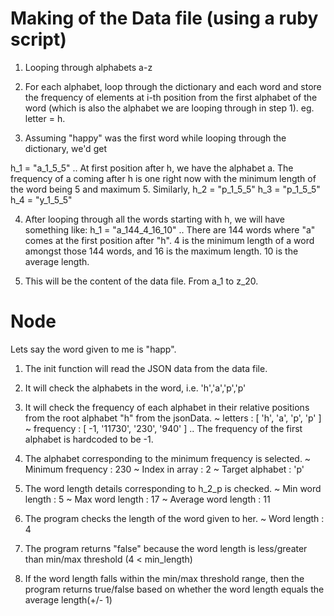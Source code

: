 # Making of the Data file (using a ruby script)
1. Looping through alphabets a-z
2. For each alphabet, loop through the dictionary and each word and store the frequency of elements at i-th position from the first alphabet of the word (which is also the alphabet we are looping through in step 1).
eg. letter = h.

3. Assuming "happy" was the first word while looping through the dictionary, we'd get

h_1 = "a_1_5_5" .. At first position after h, we have the alphabet a. The frequency of a coming after h is one right now with the minimum length of the word being 5 and maximum 5.
Similarly,
h_2 = "p_1_5_5" 
h_3 = "p_1_5_5"
h_4 = "y_1_5_5"

4. After looping through all the words starting with h, we will have something like:
h_1 = "a_144_4_16_10" .. There are 144 words where "a" comes at the first position after "h". 4 is the minimum length of a word amongst those 144 words, and 16 is the maximum length. 10 is the average length.

5. This will be the content of the data file.
From a_1 to z_20.


# Node
Lets say the word given to me is "happ".
1. The init function will read the JSON data from the data file.
2. It will check the alphabets in the word, i.e. 'h','a','p','p'

3. It will check the frequency of each alphabet in their relative positions from the root alphabet "h" from the jsonData.
~ letters : [ 'h', 'a', 'p', 'p' ]
~ frequency : [ -1, '11730', '230', '940' ] .. The frequency of the first alphabet is hardcoded to be -1.

4. The alphabet corresponding to the minimum frequency is selected. 
~ Minimum frequency : 230
~ Index in array : 2
~ Target alphabet : 'p'

5. The word length details corresponding to h_2_p is checked.
~ Min word length : 5
~ Max word length : 17
~ Average word length : 11

6. The program checks the length of the word given to her. 
~ Word length : 4

7. The program returns "false" because the word length is less/greater than min/max threshold (4 < min_length)

8. If the word length falls within the min/max threshold range, then the program returns true/false based on whether the word length equals the average length(+/- 1)

